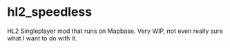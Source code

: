 # hl2_speedless
HL2 Singleplayer mod that runs on Mapbase. Very WIP, not even really sure what I want to do with it.
